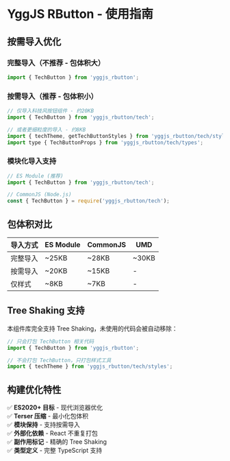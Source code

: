 # YggJS RButton - 使用指南

## 按需导入优化

### 完整导入（不推荐 - 包体积大）
```javascript
import { TechButton } from 'yggjs_rbutton';
```

### 按需导入（推荐 - 包体积小）
```javascript
// 仅导入科技风按钮组件 - 约20KB
import { TechButton } from 'yggjs_rbutton/tech';

// 或者更细粒度的导入 - 约8KB
import { techTheme, getTechButtonStyles } from 'yggjs_rbutton/tech/styles';
import type { TechButtonProps } from 'yggjs_rbutton/tech/types';
```

### 模块化导入支持
```javascript
// ES Module (推荐)
import { TechButton } from 'yggjs_rbutton/tech';

// CommonJS (Node.js)
const { TechButton } = require('yggjs_rbutton/tech');
```

## 包体积对比

| 导入方式 | ES Module | CommonJS | UMD |
|---------|-----------|----------|-----|
| 完整导入 | ~25KB | ~28KB | ~30KB |
| 按需导入 | ~20KB | ~15KB | - |
| 仅样式 | ~8KB | ~7KB | - |

## Tree Shaking 支持

本组件库完全支持 Tree Shaking，未使用的代码会被自动移除：

```javascript
// 只会打包 TechButton 相关代码
import { TechButton } from 'yggjs_rbutton';

// 不会打包 TechButton，只打包样式工具
import { techTheme } from 'yggjs_rbutton/tech/styles';
```

## 构建优化特性

✅ **ES2020+ 目标** - 现代浏览器优化  
✅ **Terser 压缩** - 最小化包体积  
✅ **模块保持** - 支持按需导入  
✅ **外部化依赖** - React 不重复打包  
✅ **副作用标记** - 精确的 Tree Shaking  
✅ **类型定义** - 完整 TypeScript 支持  